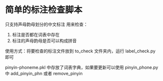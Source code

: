 # 简单的标注检查脚本
只支持声母韵母划分的中文标注
用来检查：
 1. 标注是否都在词表中存在
 2. 标注的声母韵母是否可以构成拼音

使用方式：将要检查的标注文件放到 to_check 文件夹内，运行 label_check.py 即可

pinyin-phoneme.pkl 中存放了词表字典，如果要更新可以使用 pinyin_phone.py 中
add_pinyin_phn 或者 remove_pinyin
